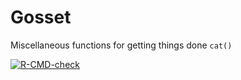 # Gosset
Miscellaneous functions for getting things done 
`cat()`
<!-- badges: start -->
  [![R-CMD-check](https://github.com/DHintz137/Gosset/actions/workflows/R-CMD-check.yaml/badge.svg)](https://github.com/DHintz137/Gosset/actions/workflows/R-CMD-check.yaml)
  <!-- badges: end -->


